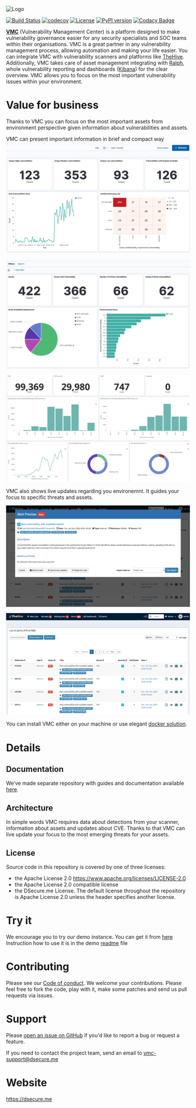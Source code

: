 ![Logo](https://dsecure.me/wp-content/uploads/2019/11/dSecure-1.png)

[![Build Status](https://travis-ci.com/DSecureMe/vmc.svg?branch=master)](https://travis-ci.com/DSecureMe/vmc) [![codecov](https://codecov.io/gh/DSecureMe/vmc/branch/master/graph/badge.svg)](https://codecov.io/gh/DSecureMe/vmc) [![License](https://img.shields.io/badge/License-Apache%202.0-blue.svg)](https://opensource.org/licenses/Apache-2.0) [![PyPI version](https://badge.fury.io/py/vmcenter.svg)](https://badge.fury.io/py/vmcenter)
[![Codacy Badge](https://api.codacy.com/project/badge/Grade/7e6cbf0a970e4b19963bc3a63f843bf7)](https://www.codacy.com/gh/DSecureMe/vmc?utm_source=github.com&amp;utm_medium=referral&amp;utm_content=DSecureMe/vmc&amp;utm_campaign=Badge_Grade)

**[VMC](https://dsecure.me)** (Vulnerability Management Center) is a platform designed to make vulnerability governance easier for any security specialists and SOC teams within their organisations. VMC is a great partner in any vulnerability management process, allowing automation and making your life easier. You can integrate VMC with vulnerability scanners and platforms like [TheHive](https://github.com/TheHive-Project/TheHive). Additionally, VMC takes care of asset management integrating with [Ralph](https://github.com/allegro/ralph), whole vulnerability reporting and dashboards ([Kibana](https://github.com/elastic/kibana)) for the clear overview. VMC allows you to focus on the most important vulnerability issues within your environment.

# Value for business
Thanks to VMC you can focus on the most important assets from environment perspective given information about vulnerabilities and assets.

VMC can present important information in brief and compact way
![screen3](https://raw.githubusercontent.com/DSecureMe/vmc/master/images/kpi_1.png)

![screen4](https://raw.githubusercontent.com/DSecureMe/vmc/master/images/kpi_2.png)

![screen5](https://raw.githubusercontent.com/DSecureMe/vmc/master/images/67130855_394264208112259_8200620034528116736_n.png)

VMC also shows live updates regarding you environemnt. It guides your focus to specific threats and assets.

![screen1](https://raw.githubusercontent.com/DSecureMe/vmc/master/images/hive.png)

![screen2](https://raw.githubusercontent.com/DSecureMe/vmc/master/images/alerts.png)

You can install VMC either on your machine or use elegant [docker solution](https://github.com/DSecureMe/vmc-docker).

# Details
## Documentation
We’ve made separate repository with guides and documentation available [here](https://github.com/DSecureMe/vmc-docs).
## Architecture
In simple words VMC requires data about detections from your scanner, information about assets and updates about CVE. Thanks to that VMC can live update your focus to the most emerging threats for your assets.
## License
Source code in this repository is covered by one of three licenses:
* the Apache License 2.0 https://www.apache.org/licenses/LICENSE-2.0
* the Apache License 2.0 compatible license
* the DSecure.me License.
The default license throughout the repository is Apache License 2.0 unless the header specifies another license.

# Try it
We encourage you to try our demo instance. You can get it from [here](https://github.com/DSecureMe/vmc-demo)
Instruction how to use it is in the demo [readme](https://github.com/DSecureMe/vmc-demo/blob/master/README.MD) file


# Contributing
Please see our [Code of conduct](https://github.com/DSecureMe/vmc/blob/master/CODE_OF_CONDUCT.md). We welcome your contributions. Please feel free to fork the code, play with it, make some patches and send us pull requests via issues.

# Support
Please [open an issue on GitHub](https://github.com/DSecureMe/vmc/issues) if you'd like to report a bug or request a feature.

If you need to contact the project team, send an email to vmc-support@dsecure.me

# Website
https://dsecure.me
